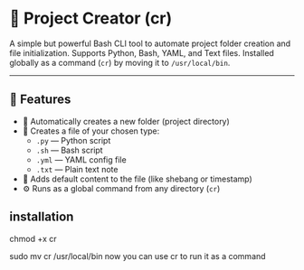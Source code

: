 # 🔧 Project Creator (cr)

A simple but powerful Bash CLI tool to automate project folder creation and file initialization. Supports Python, Bash, YAML, and Text files. Installed globally as a command (`cr`) by moving it to `/usr/local/bin`.

---

## 🚀 Features

- 📁 Automatically creates a new folder (project directory)
- 📄 Creates a file of your chosen type:
  - `.py` — Python script
  - `.sh` — Bash script
  - `.yml` — YAML config file
  - `.txt` — Plain text note
- 📌 Adds default content to the file (like shebang or timestamp)
- ⚙️ Runs as a global command from any directory (`cr`)


## installation
chmod +x cr

sudo mv cr /usr/local/bin
 now you can use cr to run it as a command 
